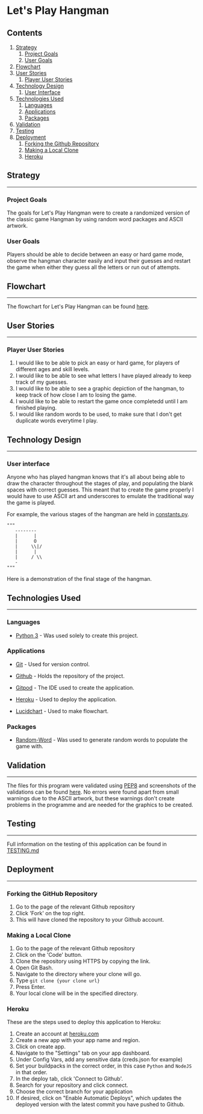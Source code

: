 # Let's Play Hangman

## Contents

1. [Strategy](#strategy)
   1. [Project Goals](#project-goals)
   2. [User Goals](#user-goals)
2. [Flowchart](#flowchart)
3. [User Stories](#user-stories)
   1. [Player User Stories](#player-user-stories)
4. [Technology Design](#technology-design)
   1. [User Interface](#user-interface)
5. [Technologies Used](#technologies-used)
   1. [Languages](#languages)
   2. [Applications](#applications)
   3. [Packages](#packages)
6. [Validation](#validation)
7. [Testing](#testing)
8. [Deployment](#deployment)
   1. [Forking the Github Repository](#forking-the-github-repository)
   2. [Making a Local Clone](#making-a-local-clone)
   3. [Heroku](#heroku)

## Strategy
---

### Project Goals

The goals for Let's Play Hangman were to create a randomized version of the classic game Hangman by using random word packages and ASCII artwork.

### User Goals

Players should be able to decide between an easy or hard game mode, observe the hangman character easily and input their guesses and restart the game when either they guess all the letters or run out of attempts. 


## Flowchart
___

The flowchart for Let's Play Hangman can be found [here](assets/images/flowchart/hangman_flowchart.pdf). 

## User Stories
___

### Player User Stories

1. I would like to be able to pick an easy or hard game, for players of different ages and skill levels.
2. I would like to be able to see what letters I have played already to keep track of my guesses. 
3. I would like to be able to see a graphic depiction of the hangman, to keep track of how close I am to losing the game. 
4. I would like to be able to restart the game once completedd until I am finished playing. 
5. I would like random words to be used, to make sure that I don't get duplicate words everytime I play. 

## Technology Design
---

### User interface

Anyone who has played hangman knows that it's all about being able to draw the character throughout the stages of play, and populating the blank spaces with correct guesses. This meant that to create the game properly I would have to use ASCII art and underscores to emulate the traditional way the game is played. 

For example, the various stages of the hangman are held in [constants.py](constants.py). 

```
"""
   --------
   |      |
   |      O
   |     \\|/
   |      |
   |     / \\
   -
"""
```
Here is a demonstration of the final stage of the hangman. 

## Technologies Used
---

### Languages

- [Python 3](https://www.python.org/) - Was used solely to create this project.


### Applications

- [Git](https://git-scm.com/) - Used for version control.

- [Github](https://github.com/) - Holds the repository of the project.

- [Gitpod](https://gitpod.com/) - The IDE used to create the application.

- [Heroku](https://www.heroku.com) - Used to deploy the application.

- [Lucidchart](https://lucid.co/product/lucidchart) - Used to make flowchart.


### Packages

- [Random-Word](https://pypi.org/project/Random-Word/) - Was used to generate random words to populate the game with.

## Validation 
---

The files for this program were validated using [PEP8](http://pep8online.com/) and screenshots of the validations can be found [here](assets/images/validation). No errors were found apart from small warnings due to the ASCII artwork, but these warnings don't create problems in the programme and are needed for the graphics to be created. 

## Testing
---

Full information on the testing of this application can be found in [TESTING.md](TESTING.md)

## Deployment
---

### Forking the GitHub Repository

1. Go to the page of the relevant Github repository
2. Click 'Fork' on the top right.
3. This will have cloned the repository to your Github account.

### Making a Local Clone

1. Go to the page of the relevant Github repository
2. Click on the 'Code' button.
3. Clone the repository using HTTPS by copying the link.
4. Open Git Bash.
5. Navigate to the directory where your clone will go.
6. Type ```git clone {your clone url}```
7. Press Enter.
8. Your local clone will be in the specified directory.

### Heroku

These are the steps used to deploy this application to Heroku:

1. Create an account at [heroku.com](https://.heroku.com/)
2. Create a new app with your app name and region.
3. Click on create app.
4. Navigate to the "Settings" tab on your app dashboard.
5. Under Config Vars, add any sensitive data (creds.json for example)
6. Set your buildpacks in the correct order, in this case ```Python``` and ```NodeJS``` in that order.
7. In the deploy tab, click 'Connect to Github'.
8. Search for your repository and click connect.
9. Choose the correct branch for your application
10. If desired, click on "Enable Automatic Deploys", which updates the deployed version with the latest commit you have pushed to Github. 